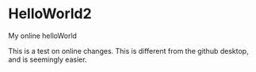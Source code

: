 # HelloWorld2
My online helloWorld

This is a test on online changes. This is different from the github desktop, and is seemingly easier. 

